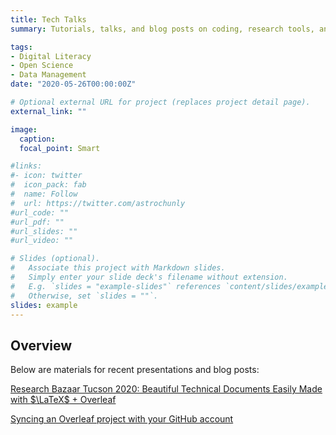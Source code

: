 ```yaml
---
title: Tech Talks
summary: Tutorials, talks, and blog posts on coding, research tools, and building software

tags:
- Digital Literacy
- Open Science
- Data Management
date: "2020-05-26T00:00:00Z"

# Optional external URL for project (replaces project detail page).
external_link: ""

image:
  caption:
  focal_point: Smart

#links:
#- icon: twitter
#  icon_pack: fab
#  name: Follow
#  url: https://twitter.com/astrochunly
#url_code: ""
#url_pdf: ""
#url_slides: ""
#url_video: ""

# Slides (optional).
#   Associate this project with Markdown slides.
#   Simply enter your slide deck's filename without extension.
#   E.g. `slides = "example-slides"` references `content/slides/example-slides.md`.
#   Otherwise, set `slides = ""`.
slides: example
---
```


## Overview

Below are materials for recent presentations and blog posts:

[Research Bazaar Tucson 2020: Beautiful Technical Documents Easily Made with $\LaTeX$ + Overleaf](https://hackmd.io/NP65F9wUQiCC_kpPFrSivA?view)

[Syncing an Overleaf project with your GitHub account](/post/overleaf_github_git_sync)


